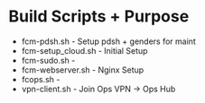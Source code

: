 # Build Scripts + Purpose
* fcm-pdsh.sh - Setup pdsh + genders for maint
* fcm-setup_cloud.sh - Initial Setup
* fcm-sudo.sh - 
* fcm-webserver.sh - Nginx Setup
* fcops.sh - 
* vpn-client.sh - Join Ops VPN -> Ops Hub
